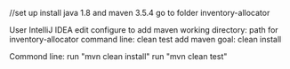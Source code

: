 //set up
install java 1.8 and maven 3.5.4
go to folder inventory-allocator

User IntelliJ IDEA
edit configure to add maven
working directory: path for inventory-allocator
command line: clean test
add maven goal: clean install

Commond line:
run "mvn clean install"
run "mvn clean test"


